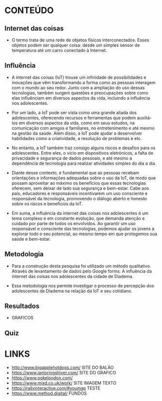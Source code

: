 # CONTEÚDO

## Internet das coisas
* O termo trata de uma rede de objetos físicos interconectados. Esses objetos podem ser qualquer coisa: desde um simples sensor de temperatura até um carro conectado à Internet.

## Influência
* A internet das coisas (IoT) trouxe um infinidade de possibilidades e inovações que vêm transformando a forma como as pessoas interagem com o mundo ao seu redor. Junto com a ampliação do uso dessas tecnologias, também surgem questões e preocupações sobre como elas influênciam em diversos aspectos da vida, incluindo a influência nos adolescentes. 

* Por um lado, a IoT pode ser vista como uma grande aliada dos adolescentes, oferecendo recursos e ferramentas que podem auxiliá-los em diversos aspectos da vida, como em seus estudos, na comunicação com amigos e familiares, no entretenimento e até mesmo na gestão da saúde. Além disso, a IoT pode ajudar a desenvolver habilidades como a criatividade, a resolução de problemas e etc.

* No entanto, a IoT também traz consigo alguns riscos e desafios para os adolescentes. Entre eles, o vício em dispositivos eletrônicos, a falta de privacidade e segurança de dados pessoais, e até mesmo a dependência de tecnologia para realizar atividades simples do dia a dia. 

* Diante desse contexto, é fundamental que as pessoas recebam orientações e informações adequadas sobre o uso da IoT, de modo que possam aproveitar ao máximo os benefícios que essas tecnologias oferecem, sem deixar de lado sua segurança e bem-estar. Cabe aos pais, educadores e responsáveis incentivarem um uso consciente e responsável da tecnologia, promovendo o diálogo aberto e honesto sobre os riscos e benefícios da IoT.

* Em suma, a influência da internet das coisas nos adolescentes é um tema complexo e em constante evolução, que demanda atenção e cuidado por parte de todos os envolvidos. Ao garantir um uso responsável e consciente das tecnologias, podemos ajudar os jovens a explorar todo o seu potencial, ao mesmo tempo em que protegemos sua saúde e bem-estar.


## Metodologia
* Para a construção desta pesquisa foi utilizado um método qualitativo. Através de levantamento de dados pelo Google forms: A influência da internet das coisas nos adolescentes da cidade de Diadema.

* Essa metodologia nos permite investigar o processo de percepção dos adolescentes de Diadema na relação da IoT e seu cotidiano.

## Resultados
* GRAFICOS

## Quiz

# LINKS
* http://www.bigapplehotdogs.com/
SITE DO BALÃO
* https://www.ianloringshiver.com/
SITE DO GRAFICO
* https://www.pokelondon.com/
* https://www.mixd.co.uk/work/
SITE IMAGEM TEXTO
* https://rallyinteractive.com/#youmap
TESTE
* https://www.method.digital/
FUNDOS
